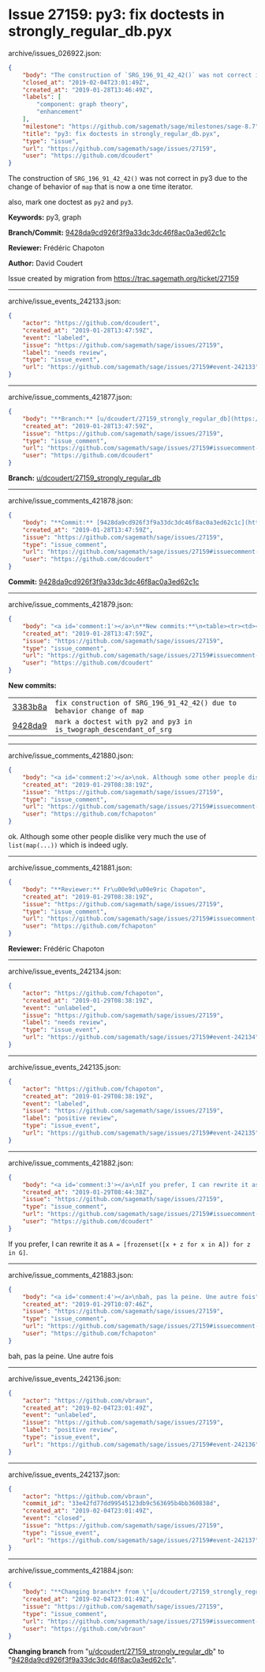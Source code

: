 # Issue 27159: py3: fix doctests in strongly_regular_db.pyx

archive/issues_026922.json:
```json
{
    "body": "The construction of `SRG_196_91_42_42()` was not correct in py3 due to the change of behavior of `map` that is now a one time iterator.\n\nalso, mark one doctest as `py2` and `py3`.\n\n**Keywords:** py3, graph\n\n**Branch/Commit:** [9428da9cd926f3f9a33dc3dc46f8ac0a3ed62c1c](https://github.com/sagemath/sagetrac-mirror/commit/9428da9cd926f3f9a33dc3dc46f8ac0a3ed62c1c)\n\n**Reviewer:** Fr\u00e9d\u00e9ric Chapoton\n\n**Author:** David Coudert\n\nIssue created by migration from https://trac.sagemath.org/ticket/27159\n\n",
    "closed_at": "2019-02-04T23:01:49Z",
    "created_at": "2019-01-28T13:46:49Z",
    "labels": [
        "component: graph theory",
        "enhancement"
    ],
    "milestone": "https://github.com/sagemath/sage/milestones/sage-8.7",
    "title": "py3: fix doctests in strongly_regular_db.pyx",
    "type": "issue",
    "url": "https://github.com/sagemath/sage/issues/27159",
    "user": "https://github.com/dcoudert"
}
```
The construction of `SRG_196_91_42_42()` was not correct in py3 due to the change of behavior of `map` that is now a one time iterator.

also, mark one doctest as `py2` and `py3`.

**Keywords:** py3, graph

**Branch/Commit:** [9428da9cd926f3f9a33dc3dc46f8ac0a3ed62c1c](https://github.com/sagemath/sagetrac-mirror/commit/9428da9cd926f3f9a33dc3dc46f8ac0a3ed62c1c)

**Reviewer:** Frédéric Chapoton

**Author:** David Coudert

Issue created by migration from https://trac.sagemath.org/ticket/27159





---

archive/issue_events_242133.json:
```json
{
    "actor": "https://github.com/dcoudert",
    "created_at": "2019-01-28T13:47:59Z",
    "event": "labeled",
    "issue": "https://github.com/sagemath/sage/issues/27159",
    "label": "needs review",
    "type": "issue_event",
    "url": "https://github.com/sagemath/sage/issues/27159#event-242133"
}
```



---

archive/issue_comments_421877.json:
```json
{
    "body": "**Branch:** [u/dcoudert/27159_strongly_regular_db](https://github.com/sagemath/sagetrac-mirror/tree/u/dcoudert/27159_strongly_regular_db)",
    "created_at": "2019-01-28T13:47:59Z",
    "issue": "https://github.com/sagemath/sage/issues/27159",
    "type": "issue_comment",
    "url": "https://github.com/sagemath/sage/issues/27159#issuecomment-421877",
    "user": "https://github.com/dcoudert"
}
```

**Branch:** [u/dcoudert/27159_strongly_regular_db](https://github.com/sagemath/sagetrac-mirror/tree/u/dcoudert/27159_strongly_regular_db)



---

archive/issue_comments_421878.json:
```json
{
    "body": "**Commit:** [9428da9cd926f3f9a33dc3dc46f8ac0a3ed62c1c](https://github.com/sagemath/sagetrac-mirror/commit/9428da9cd926f3f9a33dc3dc46f8ac0a3ed62c1c)",
    "created_at": "2019-01-28T13:47:59Z",
    "issue": "https://github.com/sagemath/sage/issues/27159",
    "type": "issue_comment",
    "url": "https://github.com/sagemath/sage/issues/27159#issuecomment-421878",
    "user": "https://github.com/dcoudert"
}
```

**Commit:** [9428da9cd926f3f9a33dc3dc46f8ac0a3ed62c1c](https://github.com/sagemath/sagetrac-mirror/commit/9428da9cd926f3f9a33dc3dc46f8ac0a3ed62c1c)



---

archive/issue_comments_421879.json:
```json
{
    "body": "<a id='comment:1'></a>\n**New commits:**\n<table><tr><td><a href=\"https://github.com/sagemath/sagetrac-mirror/commit/3383b8a53f3c9291f7e4f9e5f54df97bb6acc226\">3383b8a</a></td><td><code>fix construction of SRG_196_91_42_42() due to behavior change of map</code></td></tr><tr><td><a href=\"https://github.com/sagemath/sagetrac-mirror/commit/9428da9cd926f3f9a33dc3dc46f8ac0a3ed62c1c\">9428da9</a></td><td><code>mark a doctest with py2 and py3 in is_twograph_descendant_of_srg</code></td></tr></table>\n",
    "created_at": "2019-01-28T13:47:59Z",
    "issue": "https://github.com/sagemath/sage/issues/27159",
    "type": "issue_comment",
    "url": "https://github.com/sagemath/sage/issues/27159#issuecomment-421879",
    "user": "https://github.com/dcoudert"
}
```

<a id='comment:1'></a>
**New commits:**
<table><tr><td><a href="https://github.com/sagemath/sagetrac-mirror/commit/3383b8a53f3c9291f7e4f9e5f54df97bb6acc226">3383b8a</a></td><td><code>fix construction of SRG_196_91_42_42() due to behavior change of map</code></td></tr><tr><td><a href="https://github.com/sagemath/sagetrac-mirror/commit/9428da9cd926f3f9a33dc3dc46f8ac0a3ed62c1c">9428da9</a></td><td><code>mark a doctest with py2 and py3 in is_twograph_descendant_of_srg</code></td></tr></table>




---

archive/issue_comments_421880.json:
```json
{
    "body": "<a id='comment:2'></a>\nok. Although some other people dislike very much the use of `list(map(...))` which is indeed ugly.",
    "created_at": "2019-01-29T08:38:19Z",
    "issue": "https://github.com/sagemath/sage/issues/27159",
    "type": "issue_comment",
    "url": "https://github.com/sagemath/sage/issues/27159#issuecomment-421880",
    "user": "https://github.com/fchapoton"
}
```

<a id='comment:2'></a>
ok. Although some other people dislike very much the use of `list(map(...))` which is indeed ugly.



---

archive/issue_comments_421881.json:
```json
{
    "body": "**Reviewer:** Fr\u00e9d\u00e9ric Chapoton",
    "created_at": "2019-01-29T08:38:19Z",
    "issue": "https://github.com/sagemath/sage/issues/27159",
    "type": "issue_comment",
    "url": "https://github.com/sagemath/sage/issues/27159#issuecomment-421881",
    "user": "https://github.com/fchapoton"
}
```

**Reviewer:** Frédéric Chapoton



---

archive/issue_events_242134.json:
```json
{
    "actor": "https://github.com/fchapoton",
    "created_at": "2019-01-29T08:38:19Z",
    "event": "unlabeled",
    "issue": "https://github.com/sagemath/sage/issues/27159",
    "label": "needs review",
    "type": "issue_event",
    "url": "https://github.com/sagemath/sage/issues/27159#event-242134"
}
```



---

archive/issue_events_242135.json:
```json
{
    "actor": "https://github.com/fchapoton",
    "created_at": "2019-01-29T08:38:19Z",
    "event": "labeled",
    "issue": "https://github.com/sagemath/sage/issues/27159",
    "label": "positive review",
    "type": "issue_event",
    "url": "https://github.com/sagemath/sage/issues/27159#event-242135"
}
```



---

archive/issue_comments_421882.json:
```json
{
    "body": "<a id='comment:3'></a>\nIf you prefer, I can rewrite it as `A = [frozenset([x + z for x in A]) for z in G]`.",
    "created_at": "2019-01-29T08:44:38Z",
    "issue": "https://github.com/sagemath/sage/issues/27159",
    "type": "issue_comment",
    "url": "https://github.com/sagemath/sage/issues/27159#issuecomment-421882",
    "user": "https://github.com/dcoudert"
}
```

<a id='comment:3'></a>
If you prefer, I can rewrite it as `A = [frozenset([x + z for x in A]) for z in G]`.



---

archive/issue_comments_421883.json:
```json
{
    "body": "<a id='comment:4'></a>\nbah, pas la peine. Une autre fois",
    "created_at": "2019-01-29T10:07:46Z",
    "issue": "https://github.com/sagemath/sage/issues/27159",
    "type": "issue_comment",
    "url": "https://github.com/sagemath/sage/issues/27159#issuecomment-421883",
    "user": "https://github.com/fchapoton"
}
```

<a id='comment:4'></a>
bah, pas la peine. Une autre fois



---

archive/issue_events_242136.json:
```json
{
    "actor": "https://github.com/vbraun",
    "created_at": "2019-02-04T23:01:49Z",
    "event": "unlabeled",
    "issue": "https://github.com/sagemath/sage/issues/27159",
    "label": "positive review",
    "type": "issue_event",
    "url": "https://github.com/sagemath/sage/issues/27159#event-242136"
}
```



---

archive/issue_events_242137.json:
```json
{
    "actor": "https://github.com/vbraun",
    "commit_id": "33e42fd77dd99545123db9c563695b4bb360838d",
    "created_at": "2019-02-04T23:01:49Z",
    "event": "closed",
    "issue": "https://github.com/sagemath/sage/issues/27159",
    "type": "issue_event",
    "url": "https://github.com/sagemath/sage/issues/27159#event-242137"
}
```



---

archive/issue_comments_421884.json:
```json
{
    "body": "**Changing branch** from \"[u/dcoudert/27159_strongly_regular_db](https://github.com/sagemath/sagetrac-mirror/tree/u/dcoudert/27159_strongly_regular_db)\" to \"[9428da9cd926f3f9a33dc3dc46f8ac0a3ed62c1c](https://github.com/sagemath/sagetrac-mirror/commit/9428da9cd926f3f9a33dc3dc46f8ac0a3ed62c1c)\".",
    "created_at": "2019-02-04T23:01:49Z",
    "issue": "https://github.com/sagemath/sage/issues/27159",
    "type": "issue_comment",
    "url": "https://github.com/sagemath/sage/issues/27159#issuecomment-421884",
    "user": "https://github.com/vbraun"
}
```

**Changing branch** from "[u/dcoudert/27159_strongly_regular_db](https://github.com/sagemath/sagetrac-mirror/tree/u/dcoudert/27159_strongly_regular_db)" to "[9428da9cd926f3f9a33dc3dc46f8ac0a3ed62c1c](https://github.com/sagemath/sagetrac-mirror/commit/9428da9cd926f3f9a33dc3dc46f8ac0a3ed62c1c)".
